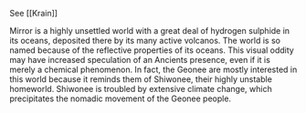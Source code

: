 See [[Krain]]

Mirror is a highly unsettled world with a great deal of hydrogen sulphide in its oceans, deposited there by its many active volcanos. The world is so named because of the reflective properties of its oceans. This visual oddity may have increased speculation of an Ancients presence, even if it is merely a chemical phenomenon. In fact, the Geonee are mostly interested in this world because it reminds them of Shiwonee, their highly unstable homeworld. Shiwonee is troubled by extensive climate change, which precipitates the nomadic movement of the Geonee people.
